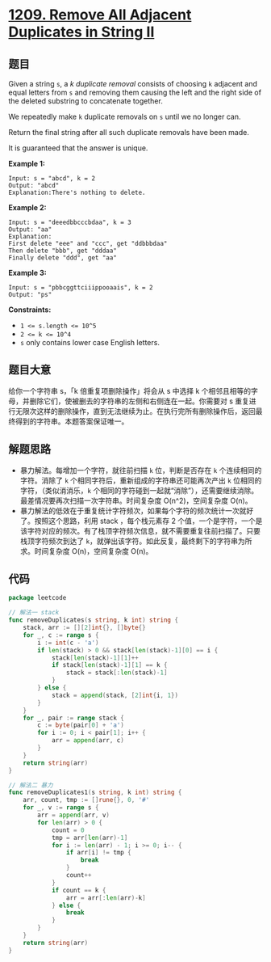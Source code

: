 # [1209. Remove All Adjacent Duplicates in String II](https://leetcode.com/problems/remove-all-adjacent-duplicates-in-string-ii/)


## 题目

Given a string `s`, a *k* *duplicate removal* consists of choosing `k` adjacent and equal letters from `s` and removing them causing the left and the right side of the deleted substring to concatenate together.

We repeatedly make `k` duplicate removals on `s` until we no longer can.

Return the final string after all such duplicate removals have been made.

It is guaranteed that the answer is unique.

**Example 1:**

```
Input: s = "abcd", k = 2
Output: "abcd"
Explanation:There's nothing to delete.
```

**Example 2:**

```
Input: s = "deeedbbcccbdaa", k = 3
Output: "aa"
Explanation:
First delete "eee" and "ccc", get "ddbbbdaa"
Then delete "bbb", get "dddaa"
Finally delete "ddd", get "aa"
```

**Example 3:**

```
Input: s = "pbbcggttciiippooaais", k = 2
Output: "ps"
```

**Constraints:**

- `1 <= s.length <= 10^5`
- `2 <= k <= 10^4`
- `s` only contains lower case English letters.

## 题目大意

给你一个字符串 s，「k 倍重复项删除操作」将会从 s 中选择 k 个相邻且相等的字母，并删除它们，使被删去的字符串的左侧和右侧连在一起。你需要对 s 重复进行无限次这样的删除操作，直到无法继续为止。在执行完所有删除操作后，返回最终得到的字符串。本题答案保证唯一。

## 解题思路

- 暴力解法。每增加一个字符，就往前扫描 `k` 位，判断是否存在 `k` 个连续相同的字符。消除了 `k` 个相同字符后，重新组成的字符串还可能再次产出 `k` 位相同的字符，（类似消消乐，`k` 个相同的字符碰到一起就“消除”），还需要继续消除。最差情况要再次扫描一次字符串。时间复杂度 O(n^2)，空间复杂度 O(n)。
- 暴力解法的低效在于重复统计字符频次，如果每个字符的频次统计一次就好了。按照这个思路，利用 stack ，每个栈元素存 2 个值，一个是字符，一个是该字符对应的频次。有了栈顶字符频次信息，就不需要重复往前扫描了。只要栈顶字符频次到达了 `k`，就弹出该字符。如此反复，最终剩下的字符串为所求。时间复杂度 O(n)，空间复杂度 O(n)。

## 代码

```go
package leetcode

// 解法一 stack
func removeDuplicates(s string, k int) string {
	stack, arr := [][2]int{}, []byte{}
	for _, c := range s {
		i := int(c - 'a')
		if len(stack) > 0 && stack[len(stack)-1][0] == i {
			stack[len(stack)-1][1]++
			if stack[len(stack)-1][1] == k {
				stack = stack[:len(stack)-1]
			}
		} else {
			stack = append(stack, [2]int{i, 1})
		}
	}
	for _, pair := range stack {
		c := byte(pair[0] + 'a')
		for i := 0; i < pair[1]; i++ {
			arr = append(arr, c)
		}
	}
	return string(arr)
}

// 解法二 暴力
func removeDuplicates1(s string, k int) string {
	arr, count, tmp := []rune{}, 0, '#'
	for _, v := range s {
		arr = append(arr, v)
		for len(arr) > 0 {
			count = 0
			tmp = arr[len(arr)-1]
			for i := len(arr) - 1; i >= 0; i-- {
				if arr[i] != tmp {
					break
				}
				count++
			}
			if count == k {
				arr = arr[:len(arr)-k]
			} else {
				break
			}
		}
	}
	return string(arr)
}
```